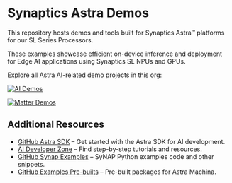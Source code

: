 # Synaptics Astra Demos

This repository hosts demos and tools built for Synaptics Astra™ platforms for our SL Series Processors.

These examples showcase efficient on-device inference and deployment for Edge AI applications using Synaptics SL NPUs and GPUs.

Explore all Astra AI-related demo projects in this org:

[![AI Demos](https://img.shields.io/badge/Browse-AI%20Demos-blue?logo=github)](https://github.com/orgs/synaptics-astra-demos/repositories?q=topic:ai)

[![Matter Demos](https://img.shields.io/badge/Browse-Matter%20Demos-green?logo=github)](https://github.com/orgs/synaptics-astra-demos/repositories?q=topic:matter)

## Additional Resources

- [GitHub Astra SDK](https://github.com/synaptics-astra) – Get started with the Astra SDK for AI development.
- [AI Developer Zone](https://developer.synaptics.com/) – Find step-by-step tutorials and resources.
- [GitHub Synap Examples](https://github.com/synaptics-synap/examples) – SyNAP Python examples code and other snippets.
- [GitHub Examples Pre-builts](https://github.com/synaptics-synap/examples-prebuilts) – Pre-built packages for Astra Machina.

  
